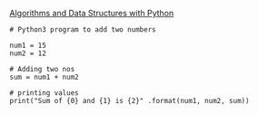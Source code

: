 [Algorithms and Data Structures with Python](https://gitburakdeniz.github.io/python-data-structures/)


```
# Python3 program to add two numbers 

num1 = 15
num2 = 12

# Adding two nos 
sum = num1 + num2 

# printing values 
print("Sum of {0} and {1} is {2}" .format(num1, num2, sum)) 
```

